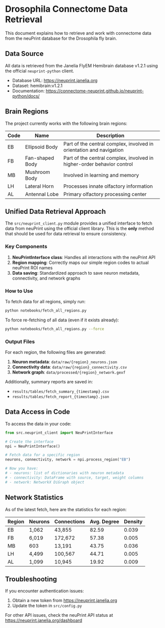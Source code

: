# Drosophila Connectome Data Retrieval

This document explains how to retrieve and work with connectome data from the neuPrint database for the Drosophila fly brain.

## Data Source

All data is retrieved from the Janelia FlyEM Hemibrain database v1.2.1 using the official `neuprint-python` client.

- Database URL: https://neuprint.janelia.org
- Dataset: hemibrain:v1.2.1
- Documentation: https://connectome-neuprint.github.io/neuprint-python/docs/

## Brain Regions

The project currently works with the following brain regions:

| Code | Name | Description |
|------|------|-------------|
| EB | Ellipsoid Body | Part of the central complex, involved in orientation and navigation |
| FB | Fan-shaped Body | Part of the central complex, involved in higher-order behavior control |
| MB | Mushroom Body | Involved in learning and memory |
| LH | Lateral Horn | Processes innate olfactory information |
| AL | Antennal Lobe | Primary olfactory processing center |

## Unified Data Retrieval Approach

The `src/neuprint_client.py` module provides a unified interface to fetch data from neuPrint using the official client library. This is the **only** method that should be used for data retrieval to ensure consistency.

### Key Components

1. **NeuPrintInterface class**: Handles all interactions with the neuPrint API
2. **Region mapping**: Correctly maps our simple region codes to actual neuPrint ROI names
3. **Data saving**: Standardized approach to save neuron metadata, connectivity, and network graphs

### How to Use

To fetch data for all regions, simply run:

```bash
python notebooks/fetch_all_regions.py
```

To force re-fetching of all data (even if it exists already):

```bash
python notebooks/fetch_all_regions.py --force
```

### Output Files

For each region, the following files are generated:

1. **Neuron metadata**: `data/raw/{region}_neurons.json`
2. **Connectivity data**: `data/raw/{region}_connectivity.csv`
3. **Network graph**: `data/processed/{region}_network.gexf`

Additionally, summary reports are saved in:

- `results/tables/fetch_summary_{timestamp}.csv`
- `results/tables/fetch_report_{timestamp}.json`

## Data Access in Code

To access the data in your code:

```python
from src.neuprint_client import NeuPrintInterface

# Create the interface
npi = NeuPrintInterface()

# Fetch data for a specific region
neurons, connectivity, network = npi.process_region("EB")

# Now you have:
# - neurons: list of dictionaries with neuron metadata
# - connectivity: DataFrame with source, target, weight columns
# - network: NetworkX DiGraph object
```

## Network Statistics

As of the latest fetch, here are the statistics for each region:

| Region | Neurons | Connections | Avg. Degree | Density |
|--------|---------|-------------|------------|---------|
| EB | 1,062 | 43,855 | 82.59 | 0.039 |
| FB | 6,019 | 172,672 | 57.38 | 0.005 |
| MB | 603 | 13,191 | 43.75 | 0.036 |
| LH | 4,499 | 100,567 | 44.71 | 0.005 |
| AL | 1,099 | 10,945 | 19.92 | 0.009 |

## Troubleshooting

If you encounter authentication issues:

1. Obtain a new token from https://neuprint.janelia.org
2. Update the token in `src/config.py`

For other API issues, check the neuPrint API status at https://neuprint.janelia.org/dashboard 